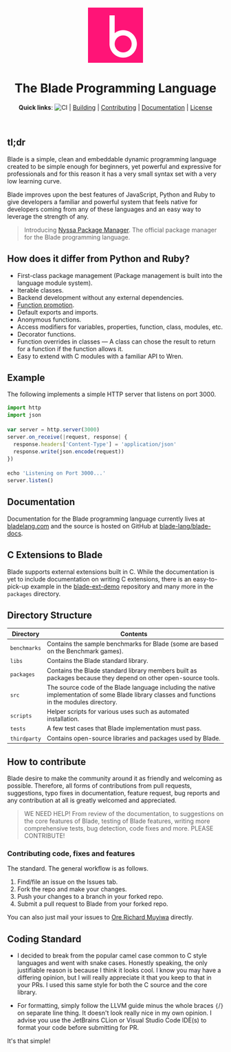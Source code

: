 <div align="center">
<p>
    <img width="128" alt="Blade Logo" src="./blade-icon.png?sanitize=true">
</p>
<h1>The Blade Programming Language</h1>

**Quick links**: ![CI](https://github.com/blade-lang/blade/actions/workflows/ci.yml/badge.svg)  | 
[Building](./BUILDING.md)  |  [Contributing](./CONTRIBUTING.md)  |  [Documentation](https://bladelang.com)  |  [License](./LICENSE)

[comment]: <> ([![Chat on Gitter]&#40;https://badges.gitter.im/blade-lang/community.svg&#41;]&#40;https://gitter.im/blade-lang/community?utm_source=badge&utm_medium=badge&utm_campaign=pr-badge&#41; |)

</div>

<br>

## tl;dr

Blade is a simple, clean and embeddable dynamic programming language created to be simple enough for beginners, 
yet powerful and expressive for professionals and for this reason it has a very small syntax set with a very low 
learning curve. 

Blade improves upon the best features of JavaScript, Python and Ruby to give developers a familiar and powerful 
system that feels native for developers coming from any of these languages and an easy way to leverage the strength 
of any.

> Introducing [Nyssa Package Manager](https://nyssa.bladelang.com). The official package manager for the Blade programming language.

## How does it differ from Python and Ruby?

- First-class package management (Package management is built into the language module system).
- Iterable classes.
- Backend development without any external dependencies.
- [Function promotion](https://bladelang.com/tutorial/modules.html#function-promotion).
- Default exports and imports.
- Anonymous functions.
- Access modifiers for variables, properties, function, class, modules, etc.
- Decorator functions.
- Function overrides in classes &mdash; A class can chose the result to return for a function if the function allows it.
- Easy to extend with C modules with a familiar API to Wren.


## Example

The following implements a simple HTTP server that listens on port 3000.

```js
import http
import json

var server = http.server(3000)
server.on_receive(|request, response| {
  response.headers['Content-Type'] = 'application/json'
  response.write(json.encode(request))
})

echo 'Listening on Port 3000...'
server.listen()
```

## Documentation

Documentation for the Blade programming language currently lives at [bladelang.com](https://bladelang.com) and the 
source is hosted on GitHub at [blade-lang/blade-docs](https://github.com/blade-lang/blade-docs).

## C Extensions to Blade

Blade supports external extensions built in C. While the documentation is yet to include documentation on writing C 
extensions, there is an easy-to-pick-up example in the [blade-ext-demo](https://github.com/blade-lang/blade-ext-demo) 
repository and many more in the `packages` directory.


## Directory Structure

| Directory | Contents |
|-----------|----------|
| `benchmarks` | Contains the sample benchmarks for Blade (some are based on the Benchmark games). |
| `libs` | Contains the Blade standard library. |
| `packages` | Contains the Blade standard library members built as packages because they depend on other open-source tools. |
| `src` | The source code of the Blade language including the native implementation of some Blade library classes and functions in the modules directory. |
| `scripts` | Helper scripts for various uses such as automated installation. |
| `tests` | A few test cases that Blade implementation must pass. |
| `thirdparty` | Contains open-source libraries and packages used by Blade. |


## How to contribute

Blade desire to make the community around it as friendly and welcoming as possible. Therefore, all forms of 
contributions from pull requests, suggestions, typo fixes in documentation, feature request, bug reports and any 
contribution at all is greatly welcomed and appreciated.

> WE NEED HELP! From review of the documentation, to suggestions on the core features of Blade,
testing of Blade features, writing more comprehensive tests, bug detection, code fixes and more.
PLEASE CONTRIBUTE!

### Contributing code, fixes and features

The standard. The general workflow is as follows.

1. Find/file an issue on the Issues tab.
2. Fork the repo and make your changes.
3. Push your changes to a branch in your forked repo.
4. Submit a pull request to Blade from your forked repo.

You can also just mail your issues to [Ore Richard Muyiwa](mailto:eqliqandfriends@gmail.com) directly.


## Coding Standard

-   I decided to break from the popular camel case common to C style
    languages and went with snake cases. Honestly speaking, the only
    justifiable reason is because I think it looks cool. I know you
    may have a differing opinion, but I will really appreciate it
    that you keep to that in your PRs. I used this same style for both
    the C source and the core library.
    
    
-   For formatting, simply follow the LLVM guide minus the whole
    braces `{`/`}` on separate line thing. It doesn't look really nice in 
    my own opinion.
    I advise you use the JetBrains CLion or Visual Studio Code
    IDE(s) to format your code before submitting for PR.
    
It's that simple!
